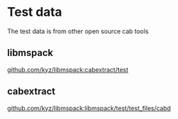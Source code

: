 # Test data

The test data is from other open source cab tools

## libmspack

[github.com/kyz/libmspack:cabextract/test](https://github.com/kyz/libmspack/tree/master/cabextract/test)

## cabextract

[github.com/kyz/libmspack:libmspack/test/test_files/cabd](https://github.com/kyz/libmspack/tree/master/libmspack/test/test_files/cabd) 